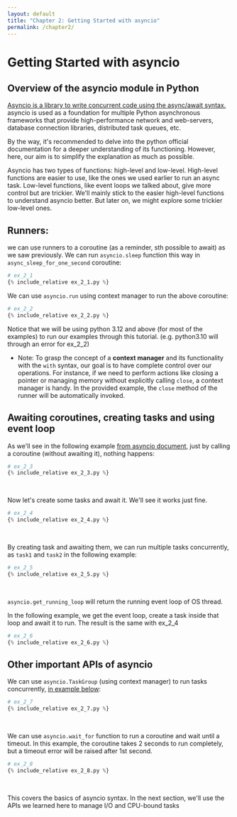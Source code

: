 ```yaml
---
layout: default
title: "Chapter 2: Getting Started with asyncio"
permalink: /chapter2/
---
```


# Getting Started with asyncio
## Overview of the asyncio module in Python

[Asyncio is a library to write concurrent code using the async/await syntax.](https://docs.python.org/3/library/asyncio.html) <br>
asyncio is used as a foundation for multiple Python asynchronous frameworks that provide high-performance network and web-servers, database connection libraries, distributed task queues, etc.

By the way, it's recommended to delve into the python official documentation for a deeper
understanding of its functioning. However, here, our aim is to simplify the explanation as much as possible.

Asyncio has two types of functions: high-level and low-level. 
High-level functions are easier to use, like the ones we used earlier to run an async task. 
Low-level functions, like event loops we talked about, give more control but are trickier. 
We'll mainly stick to the easier high-level functions to understand asyncio better. 
But later on, we might explore some trickier low-level ones.

## Runners:
we can use runners to a coroutine (as a reminder, sth possible to await) as we saw previously.
We can run `asyncio.sleep` function this way in `async_sleep_for_one_second` coroutine:

```python
# ex_2_1
{% include_relative ex_2_1.py %}
```

We can use `asyncio.run` using context manager to run the above coroutine:
```python
# ex_2_2
{% include_relative ex_2_2.py %}
```
Notice that we will be using python 3.12 and above (for most of the examples) to run our examples through this tutorial.
(e.g. python3.10 will through an error for ex_2_2)

* Note: To grasp the concept of a **context manager** and its functionality with the `with` syntax, 
our goal is to have complete control over our operations. 
For instance, if we need to perform actions like closing a pointer or managing memory without explicitly calling `close`, 
a context manager is handy. In the provided example, the `close` method of the runner will be automatically invoked.

## Awaiting coroutines, creating tasks and using event loop
As we'll see in the following example 
[from asyncio document](https://docs.python.org/3/library/asyncio-task.html#awaitables), 
just by calling a coroutine (without awaiting it), nothing happens:
```python
# ex_2_3
{% include_relative ex_2_3.py %}
```
<br>

Now let's create some tasks and await it. We'll see it works just fine.

```python
# ex_2_4
{% include_relative ex_2_4.py %}
```
<br>

By creating task and awaiting them, we can run multiple tasks concurrently, as `task1` and `task2` in the following example:
```python
# ex_2_5
{% include_relative ex_2_5.py %}
```
<br>

`asyncio.get_running_loop` will return the running event loop of OS thread.


In the following example, we get the event loop, create a task inside that loop and await it to run.
The result is the same with ex_2_4
```python
# ex_2_6
{% include_relative ex_2_6.py %}
```


## Other important APIs of asyncio
We can use `asyncio.TaskGroup` (using context manager) to run tasks concurrently, 
[in example below](https://docs.python.org/3/library/asyncio-task.html#task-groups): 
```python
# ex_2_7
{% include_relative ex_2_7.py %}
```
<br>

We can use `asyncio.wait_for` function to run a coroutine and wait until a timeout.
In this example, the coroutine takes 2 seconds to run completely, but a timeout error will be raised after 1st second.
```python
# ex_2_8
{% include_relative ex_2_8.py %}
```
<br>

This covers the basics of asyncio syntax. 
In the next section, we'll use the APIs we learned here to manage I/O and CPU-bound tasks
